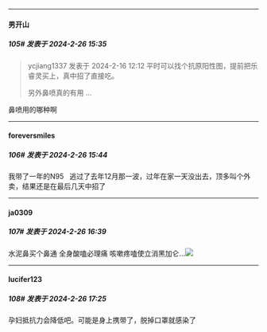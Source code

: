 ﻿
*****

####  男开山  
##### 105#       发表于 2024-2-26 15:35

<blockquote>ycjiang1337 发表于 2024-2-16 12:12
平时可以找个抗原阳性图，提前把乐睿灵买上，真中招了直接吃。

另外鼻喷真的有用 ...</blockquote>
鼻喷用的哪种啊


*****

####  foreversmiles  
##### 106#       发表于 2024-2-26 15:44

我带了一年的N95   逃过了去年12月那一波，过年在家一天没出去，顶多叫个外卖，结果还是在最后几天中招了


*****

####  ja0309  
##### 107#       发表于 2024-2-26 16:39

水泥鼻买个鼻通 全身酸嗑必理痛 咳嗽疼嗑使立消黑加仑...<img src="https://static.saraba1st.com/image/smiley/face2017/004.gif" referrerpolicy="no-referrer">


*****

####  lucifer123  
##### 108#       发表于 2024-2-26 17:25

孕妇抵抗力会降低吧。可能是身上携带了，脱掉口罩就感染了

